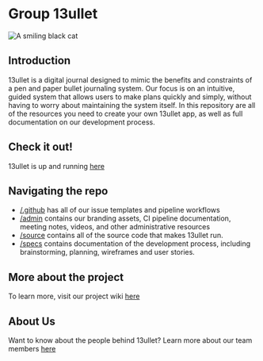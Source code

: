 # Group 13ullet
![A smiling black cat](admin/branding/13bullet_logo.png) 
## Introduction
13ullet is a digital journal designed to mimic the benefits and constraints of a pen and paper bullet journaling system. Our focus is on an intuitive, guided system that allows users to make plans quickly and simply, without having to worry about maintaining the system itself. In this repository are all of the resources you need to create your own 13ullet app, as well as full documentation on our development process. 
## Check it out!
13ullet is up and running [here](https://journalbullet.herokuapp.com/)
## Navigating the repo
- [/.github](https://github.com/cse110-sp21-group13/cse110-sp21-group13/tree/main/.github) has all of our issue templates and pipeline workflows 
- [/admin](https://github.com/cse110-sp21-group13/cse110-sp21-group13/tree/main/admin) contains our branding assets, CI pipeline documentation, meeting notes, videos, and other administrative resources
- [/source](https://github.com/cse110-sp21-group13/cse110-sp21-group13/tree/main/source) contains all of the source code that makes 13ullet run.
- [/specs](https://github.com/cse110-sp21-group13/cse110-sp21-group13/tree/main/specs) contains documentation of the development process, including brainstorming, planning, wireframes and user stories.
## More about the project
To learn more, visit our project wiki [here](https://github.com/cse110-sp21-group13/cse110-sp21-group13/wiki)
## About Us
Want to know about the people behind 13ullet? Learn more about our team members [here](https://github.com/cse110-sp21-group13/cse110-sp21-group13/wiki/Team-Page)
